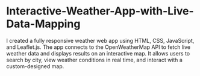 # Interactive-Weather-App-with-Live-Data-Mapping
I created a fully responsive weather web app using HTML, CSS, JavaScript, and Leaflet.js. The app connects to the OpenWeatherMap API to fetch live weather data and displays results on an interactive map. It allows users to search by city, view weather conditions in real time, and interact with a custom-designed map.
